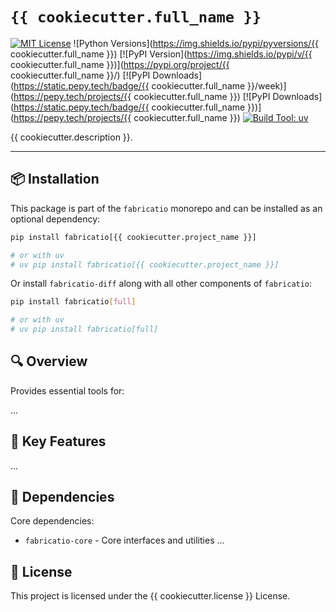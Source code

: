 # `{{ cookiecutter.full_name }}`

[![MIT License](https://img.shields.io/badge/license-MIT-blue.svg)](LICENSE)
![Python Versions](https://img.shields.io/pypi/pyversions/{{ cookiecutter.full_name }})
[![PyPI Version](https://img.shields.io/pypi/v/{{ cookiecutter.full_name }})](https://pypi.org/project/{{ cookiecutter.full_name }}/)
[![PyPI Downloads](https://static.pepy.tech/badge/{{ cookiecutter.full_name }}/week)](https://pepy.tech/projects/{{ cookiecutter.full_name }})
[![PyPI Downloads](https://static.pepy.tech/badge/{{ cookiecutter.full_name }})](https://pepy.tech/projects/{{ cookiecutter.full_name }})
[![Build Tool: uv](https://img.shields.io/badge/built%20with-uv-orange)](https://github.com/astral-sh/uv)


{{ cookiecutter.description }}.

---

## 📦 Installation

This package is part of the `fabricatio` monorepo and can be installed as an optional dependency:

```bash
pip install fabricatio[{{ cookiecutter.project_name }}]

# or with uv
# uv pip install fabricatio[{{ cookiecutter.project_name }}]
```

Or install `fabricatio-diff` along with all other components of `fabricatio`:

```bash
pip install fabricatio[full]

# or with uv
# uv pip install fabricatio[full]
```

## 🔍 Overview

Provides essential tools for:

...



## 🧩 Key Features

...


## 🔗 Dependencies

Core dependencies:

- `fabricatio-core` - Core interfaces and utilities
  ...

## 📄 License

This project is licensed under the {{ cookiecutter.license }} License.